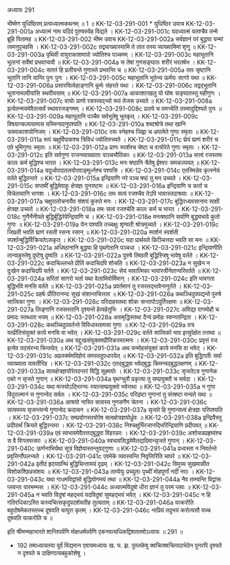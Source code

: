 अध्यायः 291

भीष्मेण युधिष्ठिरम् प्रत्यध्यात्मकथनम् ॥ 1 ॥
KK-12-03-291-001	* युधिष्ठिर उवाच 
KK-12-03-291-001a	अध्यात्मं नाम यदिदं पुरुषस्येह विद्यते ।
KK-12-03-291-001c	यदध्यात्मं यतश्चैव तन्मे ब्रूहि पितामह ॥
KK-12-03-291-002	भीष्म उवाच 
KK-12-03-291-002a	सर्वज्ञानं परं बुद्ध्या यन्मां त्वमनुपृच्छसि ।
KK-12-03-291-002c	तद्व्याख्यास्यामि ते तात तस्य व्याख्यामिमां शृणु ॥
KK-12-03-291-003a	पृथिवी वायुराकाशमापो ज्योतिश्च पञ्चमम् ।
KK-12-03-291-003c	महाभूतानि भूतानां सर्वेषां प्रभवाप्ययौ ॥
KK-12-03-291-004a	स तेषां गुणसङ्घातः शरीरं भरतर्षभ ।
KK-12-03-291-004c	सततं हि प्रलीयन्ते गुणास्ते प्रभवन्ति च ॥
KK-12-03-291-005a	ततः सृष्टानि भूतानि तानि यान्ति पुनः पुनः ।
KK-12-03-291-005c	महाभूतानि भूतेभ्य ऊर्मयः सागरे यथा ॥
KK-12-03-291-006a	प्रसारयित्वेहाङ्गानि कूर्मः संहरते यथा ।
KK-12-03-291-006c	तद्वद्भूतानि भूतानामल्पीयांसि स्थवीयसाम् ॥
KK-12-03-291-007a	आकाशात्खलु यो घोषः सङ्घातस्तु महीगुणः ।
KK-12-03-291-007c	वायोः प्राणो रसस्त्वद्भ्यो रूपं तेजस उच्यते ॥
KK-12-03-291-008a	इत्येतन्मयमेवैतत्सर्वं स्थावरजङ्गमम् ।
KK-12-03-291-008c	प्रलये च तमभ्येति तस्मादुद्दिश्यते पुनः ॥
KK-12-03-291-009a	महाभूतानि पञ्चैव सर्वभूतेषु भूतकृत् ।
KK-12-03-291-009c	विषयान्कल्पयामास यस्मिन्यदनुपश्यति ॥
KK-12-03-291-010a	शब्दश्रोत्रे तथा खानि त्रयमाकाशयोनिजम् ।
KK-12-03-291-010c	रसः स्नेहश्च जिह्वा च अपामेते गुणाः स्मृताः ॥
KK-12-03-291-011a	रूपं चक्षुर्विपाकश्च त्रिविधं ज्योतिरुच्यते ।
KK-12-03-291-011c	घ्रेयं घ्राणं शरीरं च एते भूमिगुणाः स्मृताः ॥
KK-12-03-291-012a	प्राणः स्पर्शश्च चेष्टा च वायोरेते गुणाः स्मृताः ।
KK-12-03-291-012c	इति सर्वगुणा राजन्व्याख्याताः पाञ्चभौतिकाः ॥
KK-12-03-291-013a	सत्त्वं रजस्तमः कालः कर्म बुद्धिश्च भारत ।
KK-12-03-291-013c	मनः षष्ठानि चैतेषु ईश्वरः समकल्पयत् ॥
KK-12-03-291-014a	यदूर्ध्वपादतलयोरवाङ्मूर्ध्नश्च पश्यसि ।
KK-12-03-291-014c	एतस्मिन्नेव कृत्स्नेयं वर्तते बुद्धिरन्तरे ॥
KK-12-03-291-015a	इन्द्रियाणि नरे पञ्च षष्ठं तु मन उच्यते ।
KK-12-03-291-015c	सप्तमीं बुद्धिमेवाहुः क्षेत्रज्ञः पुनरष्टमः ॥
KK-12-03-291-016a	इन्द्रियाणि च कर्ता च विचेतव्यानि भागशः ।
KK-12-03-291-016c	तमः सत्वं रजश्चैव तेऽपि भावास्तदाश्रयाः ॥
KK-12-03-291-017a	चक्षुरालोचनायैव संशयं कुरुते मनः ।
KK-12-03-291-017c	बुद्धिरध्यवसानाय साक्षी क्षेत्रज्ञ उच्यते ॥
KK-12-03-291-018a	तमः सत्वं रजश्चेति कालः कर्म च भारत ।
KK-12-03-291-018c	गुणैर्नेनीयते बुद्धिर्बुद्धिरेवेन्द्रियाणि च ।
KK-12-03-291-018e	मनःषष्ठानि सर्वाणि बुद्ध्यभावे कुतो गुणाः ॥
KK-12-03-291-019a	येन पश्यति तच्चक्षुः शृण्वती श्रोत्रमुच्यते ।
KK-12-03-291-019c	जिघ्रती भवति घ्राणं रसती रसना रसान् ॥
KK-12-03-291-020a	स्पर्शनं स्पर्शती स्पर्शान्बुद्धिर्विक्रियतेऽसकृत् ।
KK-12-03-291-020c	यदा प्रार्थयते किञ्चित्तदा भवति सा मनः ॥
KK-12-03-291-021a	अधिष्ठानानि बुद्ध्या हि पृथगेतानि पञ्चधा ।
KK-12-03-291-021c	इन्द्रियाणीति तान्याहुस्तेषु दुष्टेषु दुष्यति ॥
KK-12-03-291-022a	पुरुषे तिष्ठती बुद्धिस्त्रिषु भावेषु वर्तते ।
KK-12-03-291-022c	कदाचिल्लभते प्रीतिं कदाचिदपि शोचति ॥
KK-12-03-291-023a	न सुखेन न दुःखेन कदाचिदपि वर्तते ।
KK-12-03-291-023c	सेयं भावात्मिका भावांस्त्रीनेतान्परिवर्तते ॥
KK-12-03-291-024a	सरितां सागरो भर्ता यथा वेलामिवोर्मिमान् ।
KK-12-03-291-024c	इति भावगता बुद्धिर्भावे मनसि वर्तते ॥
KK-12-03-291-025a	प्रवर्तमानं तु रजस्तद्भावेनानुर्तते ।
KK-12-03-291-025c	प्रहर्षः प्रीतिरानन्दः सुखं संशान्तचित्तता ॥
KK-12-03-291-026a	कथञ्चिदुपपद्यन्ते पुरुषे सात्विका गुणाः ।
KK-12-03-291-026c	परिदाहस्तथा शोकः सन्तापोऽपूर्तिरक्षमा ॥
KK-12-03-291-027a	लिङ्गानि रजसस्तानि दृश्यन्ते हेत्वहेतुभिः ।
KK-12-03-291-027c	अविद्या रागमोहौ च प्रमादः स्तब्धता भयम् ॥
KK-12-03-291-028a	असमृद्धिस्तथा दैन्यं प्रमोहः स्वप्नतन्द्रिता ।
KK-12-03-291-028c	कथञ्चिदुपवर्तन्ते विविधास्तामसा गुणाः ॥
KK-12-03-291-029a	तत्र यत्प्रीतिसंयुक्तं काये मनसि वा भवेत् ।
KK-12-03-291-029c	वर्तते सात्विको भाव इत्युपेक्षेत तत्तथा ॥
KK-12-03-291-030a	अथ यद्दुःखसंयुक्तमप्रीतिकरमात्मनः ।
KK-12-03-291-030c	प्रवृत्तं रज इत्येव तदसंरभ्य चिन्तयेत् ॥
KK-12-03-291-031a	अथ यन्मोहसंयुक्तं काये मनसि वा भवेत् ।
KK-12-03-291-031c	अप्रतर्क्यमविज्ञेयं तमस्तदुपधारयेत् ॥
KK-12-03-291-032a	इति बुद्धिगतीः सर्वा व्याख्याता यावतीरिह ।
KK-12-03-291-032c	एतद्बुद्ध्वा भवेद्बुद्धः किमन्यद्बुद्धलक्षणम् ॥
KK-12-03-291-033a	सत्वक्षेत्रज्ञयोरेतदन्तरं विद्धि सूक्ष्मयोः ।
KK-12-03-291-033c	सृजतेऽत्र गुणानेक एको न सृजते गुणान् ॥
KK-12-03-291-034a	पृथग्भूतौ प्रकृत्या तु सम्प्रयुक्तौ च सर्वदा ।
KK-12-03-291-034c	यथा मत्स्योऽद्भिरन्यः स्यात्सम्प्रयुक्तो भवेत्तथा ॥
KK-12-03-291-035a	न गुणा विदुरात्मानं स गुणान्वेद सर्वतः ।
KK-12-03-291-035c	परिद्रष्टा गुणानां तु संस्रष्टा मन्यते यथा ॥
KK-12-03-291-036a	आश्रयो नास्ति सत्वस्य गुणसर्गेण चेतना ।
KK-12-03-291-036c	सत्वमस्य सृजन्त्यन्ये गुणान्वेद कदाचन ॥
KK-12-03-291-037a	सृजते हि गुणान्सत्वं क्षेत्रज्ञः परिपश्यति ।
KK-12-03-291-037c	सम्प्रयोगस्तयोरेष सत्वक्षेत्रज्ञयोर्ध्रुवः ॥
KK-12-03-291-038a	इन्द्रियैस्तु प्रदीपार्थं क्रियते बुद्धिरन्तरा ।
KK-12-03-291-038c	निश्चक्षुर्भिरजानद्भिरिन्द्रियाणि प्रदीपवत् ॥
KK-12-03-291-039a	एवं स्वभावमेवैतत्तद्बुद्ध्वा विहरन्नरः ।
KK-12-03-291-039c	अशोचन्नप्रहृष्यंश्च स वै विगतमत्सरः ॥
KK-12-03-291-040a	स्वभावसिद्धमेवैतद्यदिमान्सृजते गुणान् ।
KK-12-03-291-040c	ऊर्णनाभिर्यथा सूत्रं विज्ञेयास्तन्तुवद्गुणाः ॥
KK-12-03-291-041a	प्रध्वस्ता न निवर्तन्ते प्रवृत्तिर्नोपलभ्यते ।
KK-12-03-291-041c	एवमेके व्यवस्यन्ति निवृत्तिरिति चापरे ॥
KK-12-03-291-042a	इतीदं हृदयग्रन्थिं बुद्धिचिन्तामयं दृढम् ।
KK-12-03-291-042c	विमुच्य सुखमासीत विशोकश्छिन्नसंशयः ॥
KK-12-03-291-043a	ताम्येयुः प्रच्युताः पृथ्वीं मोहपूर्णां नदीं नराः ।
KK-12-03-291-043c	यथा गाधमविद्वांसो बुद्धियोगमयं तथा ॥
KK-12-03-291-044a	नैव ताम्यन्ति विद्वांसः प्लवन्तः पारमम्भसः ।
KK-12-03-291-044c	अध्यात्मविदुषो धीरा ज्ञानं तु परमं प्लवः ॥
KK-12-03-291-045a	न भवति विदुषां महद्भयं यदविदुषां सुमहद्भयं भवेत् ।
KK-12-03-291-045c	न हि गतिरधिकाऽस्ति कस्यचित्सकृदुपदर्शयतीह तुल्यताम् ॥
KK-12-03-291-046a	यत्करोति बहुदोषमेकतस्तच्च दूषयति यत्पुरा कृतम् ।
KK-12-03-291-046c	नाप्रियं तदुभयं करोत्यसौ यच्च दूषयति यत्करोति च ॥ 

इति श्रीमन्महाभारते शान्तिपर्वणि मोक्षधर्मपर्वणि एकनवत्यधिकद्विशततमोऽध्यायः ॥ 291 ॥

* 192 तमाध्यायतया पूर्वं विद्यमान एवायमध्यायः ख. घ. झ. पुस्तकेषु क्वचित्क्वचित्पाठभेदेन पुनरपि दृश्यते न दृश्यते च दाक्षिणात्यबहुकोशेषु ।
